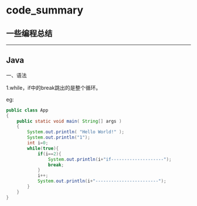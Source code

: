 # code_summary
## 一些编程总结

***

## Java

一、语法

1.while，if中的break跳出的是整个循环。

eg:


```java
public class App 
{
    public static void main( String[] args )
    {
        System.out.println( "Hello World!" );
        System.out.println("1");
        int i=0;
        while(true){
            if(i==2){
                System.out.println(i+"if--------------------");
                break;
            }
            i++;
            System.out.println(i+"------------------------");
        }
    }
}
```


